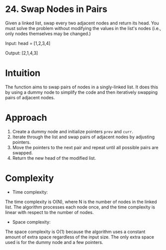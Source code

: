 # 24. Swap Nodes in Pairs
Given a linked list, swap every two adjacent nodes and return its head. You must solve the problem without modifying the values in the list's nodes (i.e., only nodes themselves may be changed.)

Input: head = [1,2,3,4]

Output: [2,1,4,3]

# Intuition

<!-- Describe your first thoughts on how to solve this problem. -->
The function aims to swap pairs of nodes in a singly-linked list. It does this by using a dummy node to simplify the code and then iteratively swapping pairs of adjacent nodes.
# Approach
<!-- Describe your approach to solving the problem. -->
1. Create a dummy node and initialize pointers `prev` and `curr`.
2. Iterate through the list and swap pairs of adjacent nodes by adjusting pointers.
3. Move the pointers to the next pair and repeat until all possible pairs are swapped.
4. Return the new head of the modified list.

# Complexity
- Time complexity:
<!-- Add your time complexity here, e.g. $$O(n)$$ -->
The time complexity is O(N), where N is the number of nodes in the linked list. The algorithm processes each node once, and the time complexity is linear with respect to the number of nodes.

- Space complexity:
<!-- Add your space complexity here, e.g. $$O(n)$$ -->
The space complexity is O(1) because the algorithm uses a constant amount of extra space regardless of the input size. The only extra space used is for the dummy node and a few pointers.

